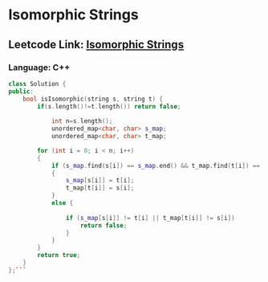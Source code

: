 # Isomorphic Strings

## Leetcode Link: [Isomorphic Strings](https://leetcode.com/problems/isomorphic-strings/)
### Language: C++

```cpp
class Solution {
public:
    bool isIsomorphic(string s, string t) {
        if(s.length()!=t.length()) return false;
        
            int n=s.length();
            unordered_map<char, char> s_map; 
            unordered_map<char, char> t_map;

        for (int i = 0; i < n; i++) 
        {
            if (s_map.find(s[i]) == s_map.end() && t_map.find(t[i]) == t_map.end()) 
            {
                s_map[s[i]] = t[i];
                t_map[t[i]] = s[i];
            } 
            else {
    
                if (s_map[s[i]] != t[i] || t_map[t[i]] != s[i])           {
                    return false;
                }
            }
        }
        return true;
    }
};```



